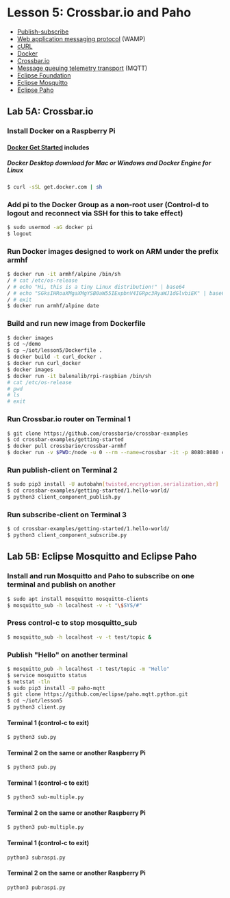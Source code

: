 # Lesson 5: Crossbar.io and Paho

* [Publish-subscribe](https://en.wikipedia.org/wiki/Publish%E2%80%93subscribe_pattern)
* [Web application messaging protocol](https://en.wikipedia.org/wiki/Web_Application_Messaging_Protocol) (WAMP)
* [cURL](https://en.wikipedia.org/wiki/CURL)
* [Docker](https://en.wikipedia.org/wiki/Docker_(software))
* [Crossbar.io](https://crossbar.io/docs/Getting-Started/)
* [Message queuing telemetry transport](https://en.wikipedia.org/wiki/MQTT) (MQTT)
* [Eclipse Foundation](https://en.wikipedia.org/wiki/Eclipse_Foundation)
* [Eclipse Mosquitto](https://mosquitto.org/)
* [Eclipse Paho](https://en.wikipedia.org/wiki/Eclipse_Paho)

## Lab 5A: Crossbar.io

### Install Docker on a Raspberry Pi
#### [Docker Get Started](https://www.docker.com/get-started) includes
##### Docker Desktop download for Mac or Windows and Docker Engine for Linux
```sh
$ curl -sSL get.docker.com | sh
```
### Add pi to the Docker Group as a non-root user (Control-d to logout and reconnect via SSH for this to take effect)
```sh
$ sudo usermod -aG docker pi
$ logout
```
### Run Docker images designed to work on ARM under the prefix armhf
```sh
$ docker run -it armhf/alpine /bin/sh
/ # cat /etc/os-release
/ # echo "Hi, this is a tiny Linux distribution!" | base64
/ # echo "SGksIHRoaXMgaXMgYSB0aW55IExpbnV4IGRpc3RyaWJ1dGlvbiEK" | base64 -d
/ # exit
$ docker run armhf/alpine date
```
### Build and run new image from Dockerfile
```sh
$ docker images
$ cd ~/demo
$ cp ~/iot/lesson5/Dockerfile .
$ docker build -t curl_docker .
$ docker run curl_docker
$ docker images
$ docker run -it balenalib/rpi-raspbian /bin/sh
# cat /etc/os-release
# pwd
# ls
# exit
```

### Run Crossbar.io router on Terminal 1
```sh
$ git clone https://github.com/crossbario/crossbar-examples
$ cd crossbar-examples/getting-started
$ docker pull crossbario/crossbar-armhf
$ docker run -v $PWD:/node -u 0 --rm --name=crossbar -it -p 8080:8080 crossbario/crossbar-armhf
```
### Run publish-client on Terminal 2
```sh
$ sudo pip3 install -U autobahn[twisted,encryption,serialization,xbr]
$ cd crossbar-examples/getting-started/1.hello-world/
$ python3 client_component_publish.py
```
### Run subscribe-client on Terminal 3
```sh
$ cd crossbar-examples/getting-started/1.hello-world/
$ python3 client_component_subscribe.py
```
## Lab 5B: Eclipse Mosquitto and Eclipse Paho

### Install and run Mosquitto and Paho to subscribe on one terminal and publish on another
```sh
$ sudo apt install mosquitto mosquitto-clients
$ mosquitto_sub -h localhost -v -t "\$SYS/#"
```
### Press control-c to stop mosquitto_sub
```sh
$ mosquitto_sub -h localhost -v -t test/topic &
```
### Publish "Hello" on another terminal
```sh
$ mosquitto_pub -h localhost -t test/topic -m "Hello"
$ service mosquitto status
$ netstat -tln
$ sudo pip3 install -U paho-mqtt
$ git clone https://github.com/eclipse/paho.mqtt.python.git
$ cd ~/iot/lesson5
$ python3 client.py
```
#### Terminal 1 (control-c to exit)
```sh
$ python3 sub.py
```
#### Terminal 2 on the same or another Raspberry Pi
```sh
$ python3 pub.py
```
#### Terminal 1 (control-c to exit)
```sh
$ python3 sub-multiple.py
```
#### Terminal 2 on the same or another Raspberry Pi
```sh
$ python3 pub-multiple.py
```
#### Terminal 1 (control-c to exit)
```sh
python3 subraspi.py
```
#### Terminal 2 on the same or another Raspberry Pi
```sh
python3 pubraspi.py
```
